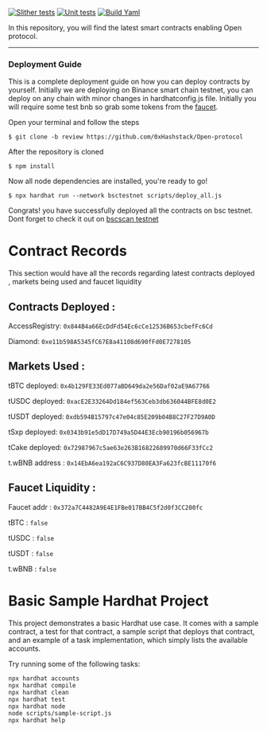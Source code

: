 [![Slither tests](https://github.com/0xHashstack/Open-protocol/actions/workflows/slither.yml/badge.svg?branch=staging)](https://github.com/0xHashstack/Open-protocol/actions/workflows/slither.yml)     [![Unit tests](https://github.com/0xHashstack/Open-contracts/actions/workflows/main.yml/badge.svg)](https://github.com/0xHashstack/Open-contracts/actions/workflows/main.yml)     [![Build Yaml](https://github.com/0xHashstack/Open-contracts/actions/workflows/build.yml/badge.svg?branch=development-v0.2.0)](https://github.com/0xHashstack/Open-contracts/actions/workflows/build.yml)

<!-- [![Test](https://github.com/0xHashstack/Open-contracts/actions/workflows/test.yml/badge.svg)](https://github.com/0xHashstack/Open-contracts/actions/workflows/test.yml) -->

In this repository, you will find the latest smart contracts enabling Open protocol.

------


### Deployment Guide

This is a complete deployment guide on how you can deploy contracts by yourself. Initially we are deploying on Binance smart chain testnet, 
you can deploy on any chain with minor changes in hardhatconfig.js file. Initially you will require some test bnb so grab some tokens from
the [faucet](https://testnet.binance.org/faucet-smart).

Open your terminal and follow the steps

```
$ git clone -b review https://github.com/0xHashstack/Open-protocol
```
After the repository is cloned

```
$ npm install
```
Now all node dependencies are installed, you're ready to go!

```
$ npx hardhat run --network bsctestnet scripts/deploy_all.js
```
Congrats! you have successfully deployed all the contracts on bsc testnet.
Dont forget to check it out on [bscscan testnet](https://testnet.bscscan.com/)

# Contract Records
This section would have all the records regarding latest contracts deployed , markets being used and faucet liquidity

## Contracts Deployed :
AccessRegistry: `0x844B4a66EcDdFd54Ec6cCe12536B653cbefFc6Cd`

Diamond: `0xe11b598A5345fC67E8a41108d690fFd0E7278105`

## Markets Used :

tBTC deployed:  `0x4b129FE33Ed077aBD649da2e56Daf02aE9A67766`

tUSDC deployed:  `0xacE2E33264Dd184ef563Ceb3db636044BFE8d0E2`

tUSDT deployed:  `0xdb594B15797c47e04c85E209b04B8C27F27D9A0D`

tSxp deployed:  `0x0343b91e5dD17D749a5D44E3Ecb90196b056967b`

tCake deployed:  `0x72987967c5ae63e263B16822689970d66F33fCc2`

t.wBNB address : `0x14EbA6ea192aC6C937D80EA3Fa623fcBE11170f6`

## Faucet Liquidity :

Faucet addr :
`0x372a7C4482A9E4E1FBe017BB4C5f2d0f3CC200fc`

tBTC : `false`

tUSDC : `false`

tUSDT : `false`

t.wBNB : `false`


# Basic Sample Hardhat Project

This project demonstrates a basic Hardhat use case. It comes with a sample contract, a test for that contract, a sample script that deploys that contract, and an example of a task implementation, which simply lists the available accounts.

Try running some of the following tasks:

```shell
npx hardhat accounts
npx hardhat compile
npx hardhat clean
npx hardhat test
npx hardhat node
node scripts/sample-script.js
npx hardhat help
```

